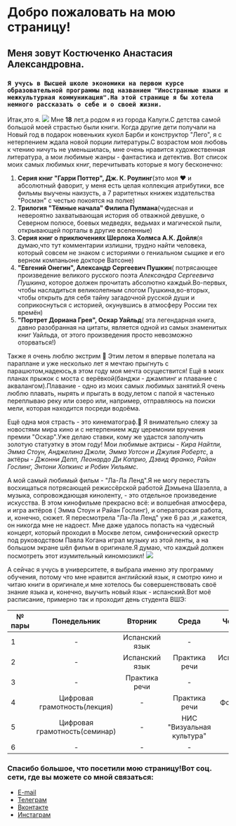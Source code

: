 # Добро пожаловать на мою страницу!
## Меня зовут Костюченко Анастасия Александровна.
 ### `Я учусь в Высшей школе экономики на первом курсе образовательной программы под названием "Иностранные языки и межкультурная коммуникация".На этой странице я бы хотела немного рассказать о себе и о своей жизни.`

 Итак,это я.
 ![](https://pp.userapi.com/c837421/v837421764/79642/HrRALNc4AZE.jpg)
 Мне **18** лет,а родом я из города Калуги.С детства самой большой моей страстью были книги. Когда другие дети получали на Новый год в подарок новеньких кукол Барби и конструктор "Лего", я с нетерпением ждала новой порции литературы.С возрастом моя любовь к чтению ничуть не уменьшилась, мне очень нравится художественная литература, а мои любимые жанры - фантастика и детектив. Вот список моих самых любимых книг, перечитывать которые я могу бесконечно:
 
1.  **Серия книг "Гарри Поттер", Дж. К. Роулинг**(это моя :heart: и абсолютный фаворит, у меня есть целая коллекция атрибутики, все фильмы выучены наизусть, а 7 раритетных книжек издательства "Росмэн" с честью покоятся на полке)
2.  **Трилогия "Тёмные начала" Филипа Пулмана**(чудесная и невероятно захватывающая история об отважной девушке, о Северном полюсе, боевых медведях, ведьмах и магической пыли, открывающей порталы в другие вселенные)
3.  **Серия книг о приключениях Шерлока Холмса А.К. Дойля**(я думаю,что тут комментарии излишни, трудно найти человека, который совсем не знаком с историями о гениальном сыщике и его верном компаньоне докторе Ватсоне)
4.  **"Евгений Онегин", Александр Сергеевич Пушкин**( потрясающее произведение великого русского поэта _Александра Сергеевича Пушкина_, которое должен прочитать абсолютно каждый.Во-первых, чтобы насладиться великолепным слогом Пушкина,во-вторых, чтобы открыть для себя тайну загадочной русской души и  соприкоснуться с историей, окунувшись в атмосферу России тех времён)
5. **"Портрет Дориана Грея", Оскар Уайльд**( эта легендарная книга, давно разобранная на цитаты, является одной из самых знаменитых книг Уайльда, от этого произведения просто невозможно оторваться!)

Также я очень люблю экстрим :yellow_heart: Этим летом я впервые полетала на параплане и уже несколько лет я мечтаю прыгнуть с парашютом,надеюсь,в этом году моя мечта осуществится! Ещё в моих планах прыжок с моста с верёвкой(банджи - джампинг и плавание с аквалангом).Плавание - одно из моих самых любимых занятий.Я очень люблю плавать, нырять и прыгать в воду,летом с папой я частенько переплываю реку или озеро или, например, отправляюсь на поиски мели, которая находится посреди водоёма.

Ещё одна моя страсть - это кинематограф.:revolving_hearts: Я внимательно слежу за новостями мира кино и с нетерпением жду церемонии вручения премии "Оскар".Уже делаю ставки, кому же удастся заполучить золотую статуэтку в этом году! Мои любимые актрисы - _Кира Найтли, Эмма Стоун, Анджелина Джоли, Эмма Уотсон и Джулия Робертс_, а актёры - _Джонни Депп, Леонардо Ди Каприо, Дэвид Франко, Райан Гослинг, Энтони Хопкинс и Робин Уильямс._

А мой самый любимый фильм - "Ла-Ла Ленд".Я не могу перестать восхищаться потрясающей режиссёрской работой Дэмьена Шазелла, а музыка, сопровождающая киноленту, - это отдельное произведение искусства. В этом кинофильме прекрасно всё: и волшебная атмосфера, и игра актёров ( Эмма Стоун и Райан Гослинг), и операторская работа, и, конечно, сюжет. Я пересмотрела "Ла-Ла Ленд" уже 6 раз ,и ,кажется, он никогда мне не надоест. Мне даже удалось попасть на чудесный концерт, который проходил в Москве летом, симфонический оркестр под руководством Павла Когана играл музыку из этой ленты, а на большом экране шёл фильм в оригинале.Я думаю, что каждый должен посмотреть этот изумительный киномюзикл!
![](http://www.lalaland.movie/assets/images/og.jpg)

А сейчас я учусь в университете, я выбрала именно эту программу обучения, потому что мне нравится английский язык, я смотрю кино и читаю книги в оригинале,и мне хотелось бы совершенствовать своё знание языка и, конечно, выучить новый язык - испанский.Вот моё расписание, примерно так и проходит день студента ВШЭ:

№ пары |Понедельник|Вторник|Среда|Четверг|Пятница|Суббота
---|:---:|:---:|:---:|:---:|:---:|---:
1|-|Испанский язык|-|-|-|-
2|-|Испанский язык|Практика речи|Испанский язык|English video|Грамматика
3|-|Практика речи|-|-|-|Грамматика
4|Цифровая грамотность(лекция)|-|Практика речи|Фонетика|-|-
5|Цифровая грамотность(семинар)|-|НИС "Визуальная культура"|-|Литература Великобритании(лекция)|Латинский язык
6|-|-|-|-|-|-

### Спасибо большое, что посетили мою страницу!Вот соц. сети, где вы можете со мной связаться:
* [E-mail](mailto:kostochkanastya@mail.ru)
* [Телеграм](https://t.me/kostochkan)
* [Вконтакте](https://vk.com/kostochkins)
* [Инстаграм](https://www.instagram.com/koostochka/)
